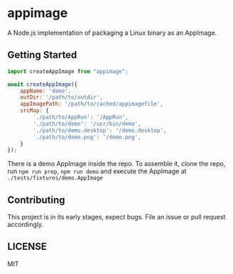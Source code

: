 # appimage

A Node.js implementation of packaging a Linux binary as an AppImage.

## Getting Started

```js
import createAppImage from "appimage";

await createAppImage({
    appName: 'demo',
    outDir: '/path/to/outdir',
    appImagePath: '/path/to/cached/appimagefile',
    srcMap: {
        './path/to/AppRun': '/AppRun',
        './path/to/demo': '/usr/bin/demo',
        './path/to/demo.desktop': '/demo.desktop',
        './path/to/demo.png': '/demo.png',
    }
});
```

There is a demo AppImage inside the repo. To assemble it, clone the repo, run `npm run prep`, `npm run demo` and execute the AppImage at `./tests/fixtures/demo.AppImage`

## Contributing

This project is in its early stages, expect bugs. File an issue or pull request accordingly.

## LICENSE

MIT
